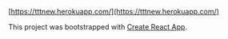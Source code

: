 [https://tttnew.herokuapp.com/](https://tttnew.herokuapp.com/)

This project was bootstrapped with [Create React App](https://github.com/facebookincubator/create-react-app).
